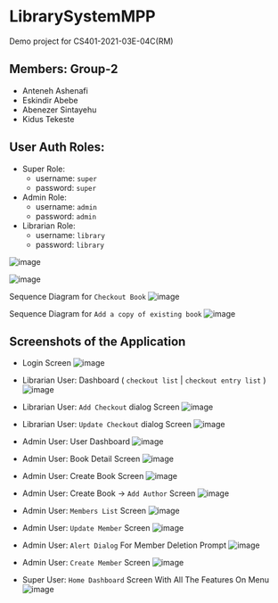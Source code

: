 # LibrarySystemMPP
Demo  project for CS401-2021-03E-04C(RM)

## Members: Group-2
- Anteneh Ashenafi
- Eskindir Abebe
- Abenezer Sintayehu
- Kidus Tekeste

## User Auth Roles:
- Super Role:
   - username: `super`
   - password: `super`
- Admin Role:
   - username: `admin`
   - password: `admin`
- Librarian Role:
   - username: `library`
   - password: `library`

![image](https://user-images.githubusercontent.com/18373774/113563589-91b00b80-95cd-11eb-9b58-7c3df0ab195d.png)

![image](https://user-images.githubusercontent.com/18373774/113563612-a1c7eb00-95cd-11eb-9fa1-9fe2900d3bbf.png)

Sequence Diagram for `Checkout Book`
![image](https://user-images.githubusercontent.com/18373774/113563646-adb3ad00-95cd-11eb-8830-d3b226aff025.png)

Sequence Diagram for `Add a copy of existing book`
![image](https://user-images.githubusercontent.com/18373774/113563672-b86e4200-95cd-11eb-9250-6ff29193c165.png)

## Screenshots of the Application
 - Login Screen
 ![image](https://user-images.githubusercontent.com/18373774/113563733-da67c480-95cd-11eb-8d4c-874a78cfb15b.png)
 
 - Librarian User: Dashboard ( `checkout list` | `checkout entry list` )
 ![image](https://user-images.githubusercontent.com/18373774/113563842-05521880-95ce-11eb-91c5-a1d4b63cc258.png)

 - Librarian User: `Add Checkout` dialog Screen
 ![image](https://user-images.githubusercontent.com/18373774/113563955-2ca8e580-95ce-11eb-9e43-f3436f9e3485.png)
 
 - Librarian User: `Update Checkout` dialog Screen
 ![image](https://user-images.githubusercontent.com/18373774/113564111-637efb80-95ce-11eb-9a26-621df0f804f7.png)
 
 - Admin User: User Dashboard
 ![image](https://user-images.githubusercontent.com/18373774/113564339-d6887200-95ce-11eb-918a-e0e2b7e56068.png)

 - Admin User: Book Detail Screen
 ![image](https://user-images.githubusercontent.com/18373774/113564412-f61f9a80-95ce-11eb-9e61-c328664493fb.png)

 - Admin User: Create Book Screen
 ![image](https://user-images.githubusercontent.com/18373774/113564465-10f20f00-95cf-11eb-9718-81243317b4c6.png)

 - Admin User: Create Book -> `Add Author` Screen
 ![image](https://user-images.githubusercontent.com/18373774/113564642-557daa80-95cf-11eb-9ad1-c6135f0e72a0.png)

 - Admin User: `Members List` Screen
 ![image](https://user-images.githubusercontent.com/18373774/113564741-77772d00-95cf-11eb-97bc-c77a6811d08e.png)
 
 - Admin User: `Update Member` Screen
 ![image](https://user-images.githubusercontent.com/18373774/113564929-c7ee8a80-95cf-11eb-911e-e0d52a129d53.png)
 
 - Admin User: `Alert Dialog` For Member Deletion Prompt
 ![image](https://user-images.githubusercontent.com/18373774/113565028-f1a7b180-95cf-11eb-8e22-48eea7717d1b.png)
 
 - Admin User: `Create Member` Screen
 ![image](https://user-images.githubusercontent.com/18373774/113565091-0e43e980-95d0-11eb-890a-76bf3261ff71.png)
 
 - Super User: `Home Dashboard` Screen With All The Features On Menu
 ![image](https://user-images.githubusercontent.com/18373774/113565215-42b7a580-95d0-11eb-86b7-e2cfae134801.png)






